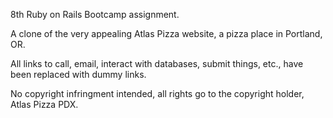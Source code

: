 8th Ruby on Rails Bootcamp assignment.

A clone of the very appealing Atlas Pizza website, a pizza place in Portland, OR.

All links to call, email, interact with databases, submit things, etc., have been replaced with dummy links.

No copyright infringment intended, all rights go to the copyright holder, Atlas Pizza PDX.